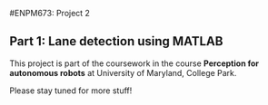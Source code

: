 #ENPM673: Project 2
## Part 1: Lane detection using MATLAB

This project is part of the coursework in the course **Perception for autonomous robots** at University of Maryland, College Park. 

Please stay tuned for more stuff!

